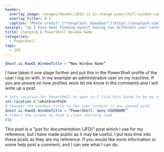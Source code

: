 ```yaml
---
header:   
  overlay_image: /images/Header/2019-11-23-change-powershell-window-name.jpg
  overlay_filter: 0.5
  caption: "Photo credit: [**unsplash: @seabas**](https://unsplash.com/@seabas)"
excerpt: "So I have been finding myself having two different user context PowerShell windows open but keeping track of which one is which is a pain. Found an easy one liner to update the title of the window."
title: Changing A PowerShell Window Name
categories:
  - PowerShell
tags:
  - JFD
---
```


```powershell
$host.ui.RawUI.WindowTitle = “New Window Name”
```

I have taken it one stage further and put this in the PowerShell profile of the user I log on with, in my example an administrative user on my machine.  If you are unsure on how profiles work let me know in the comments and I will write up a post.

```powershell
# Sets location for PowerShell to open in I find this handy to be my repo location
set-location C:\whatEverPath
# Changes the windows title to the user context it was opened with  
$host.ui.RawUI.WindowTitle = “PowerShell: $env:USERNAME”
# Clears the screen to have a clean starting look
cls
```

This post is a "just for documentation (JFD)" post which I use for my reference, but I have made public as it may be useful. I put less time into these posts as they are my reference. If you would like more information or some help post a comment, and I can see what I can do.
